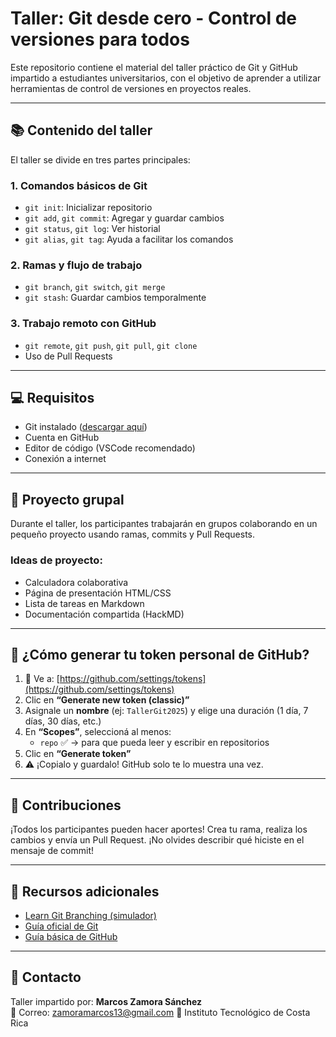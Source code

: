 # Taller: Git desde cero - Control de versiones para todos

Este repositorio contiene el material del taller práctico de Git y GitHub impartido a estudiantes universitarios, con el objetivo de aprender a utilizar herramientas de control de versiones en proyectos reales.

---

## 📚 Contenido del taller

El taller se divide en tres partes principales:

### 1. Comandos básicos de Git
- `git init`: Inicializar repositorio
- `git add`, `git commit`: Agregar y guardar cambios
- `git status`, `git log`: Ver historial
- `git alias`, `git tag`: Ayuda a facilitar los comandos

### 2. Ramas y flujo de trabajo
- `git branch`, `git switch`, `git merge`
- `git stash`: Guardar cambios temporalmente

### 3. Trabajo remoto con GitHub
- `git remote`, `git push`, `git pull`, `git clone`
- Uso de Pull Requests

---

## 💻 Requisitos

- Git instalado ([descargar aquí](https://git-scm.com/downloads))
- Cuenta en GitHub
- Editor de código (VSCode recomendado)
- Conexión a internet

---

## 🧪 Proyecto grupal

Durante el taller, los participantes trabajarán en grupos colaborando en un pequeño proyecto usando ramas, commits y Pull Requests.

### Ideas de proyecto:
- Calculadora colaborativa
- Página de presentación HTML/CSS
- Lista de tareas en Markdown
- Documentación compartida (HackMD)

---

## 🔐 ¿Cómo generar tu token personal de GitHub?

1. 🔗 Ve a: [https://github.com/settings/tokens](https://github.com/settings/tokens)
2. Clic en **“Generate new token (classic)”**
3. Asignale un **nombre** (ej: `TallerGit2025`) y elige una duración (1 día, 7 días, 30 días, etc.)
4. En **“Scopes”**, seleccioná al menos:
   - `repo` ✅ → para que pueda leer y escribir en repositorios
5. Clic en **“Generate token”**
6. ⚠️ ¡Copialo y guardalo! GitHub solo te lo muestra una vez.

---

## 🤝 Contribuciones

¡Todos los participantes pueden hacer aportes! Crea tu rama, realiza los cambios y envía un Pull Request. ¡No olvides describir qué hiciste en el mensaje de commit!

---

## 📌 Recursos adicionales

- [Learn Git Branching (simulador)](https://learngitbranching.js.org/)
- [Guía oficial de Git](https://git-scm.com/doc)
- [Guía básica de GitHub](https://docs.github.com/en/get-started)

---

## 📧 Contacto

Taller impartido por: **Marcos Zamora Sánchez**  
📩 Correo: zamoramarcos13@gmail.com
🏫 Instituto Tecnológico de Costa Rica

##
